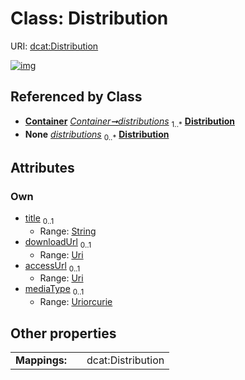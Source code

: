 
# Class: Distribution




URI: [dcat:Distribution](http://www.w3.org/ns/dcat#Distribution)


[![img](https://yuml.me/diagram/nofunky;dir:TB/class/[Container]++-%20distributions%201..*>[Distribution&#124;title:string%20%3F;downloadUrl:uri%20%3F;accessUrl:uri%20%3F;mediaType:uriorcurie%20%3F],[Container]++-%20distributions(i)%200..*>[Distribution],[Container])](https://yuml.me/diagram/nofunky;dir:TB/class/[Container]++-%20distributions%201..*>[Distribution&#124;title:string%20%3F;downloadUrl:uri%20%3F;accessUrl:uri%20%3F;mediaType:uriorcurie%20%3F],[Container]++-%20distributions(i)%200..*>[Distribution],[Container])

## Referenced by Class

 *  **[Container](Container.md)** *[Container➞distributions](Container_distributions.md)*  <sub>1..\*</sub>  **[Distribution](Distribution.md)**
 *  **None** *[distributions](distributions.md)*  <sub>0..\*</sub>  **[Distribution](Distribution.md)**

## Attributes


### Own

 * [title](title.md)  <sub>0..1</sub>
     * Range: [String](types/String.md)
 * [downloadUrl](downloadUrl.md)  <sub>0..1</sub>
     * Range: [Uri](types/Uri.md)
 * [accessUrl](accessUrl.md)  <sub>0..1</sub>
     * Range: [Uri](types/Uri.md)
 * [mediaType](mediaType.md)  <sub>0..1</sub>
     * Range: [Uriorcurie](types/Uriorcurie.md)

## Other properties

|  |  |  |
| --- | --- | --- |
| **Mappings:** | | dcat:Distribution |

